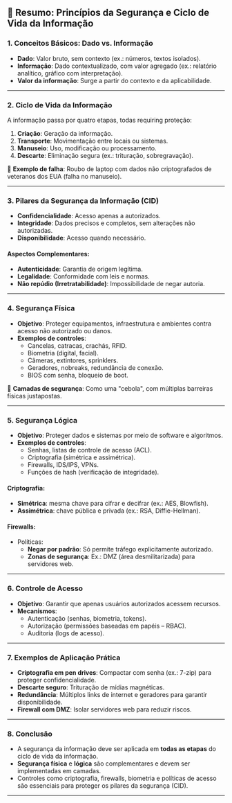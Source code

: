 
## 📘 Resumo: Princípios da Segurança e Ciclo de Vida da Informação

### 1. **Conceitos Básicos: Dado vs. Informação**
- **Dado**: Valor bruto, sem contexto (ex.: números, textos isolados).
- **Informação**: Dado contextualizado, com valor agregado (ex.: relatório analítico, gráfico com interpretação).
- **Valor da informação**: Surge a partir do contexto e da aplicabilidade.

---

### 2. **Ciclo de Vida da Informação**
A informação passa por quatro etapas, todas requiring proteção:
1. **Criação**: Geração da informação.
2. **Transporte**: Movimentação entre locais ou sistemas.
3. **Manuseio**: Uso, modificação ou processamento.
4. **Descarte**: Eliminação segura (ex.: trituração, sobregravação).

📌 **Exemplo de falha**: Roubo de laptop com dados não criptografados de veteranos dos EUA (falha no manuseio).

---

### 3. **Pilares da Segurança da Informação (CID)**
- **Confidencialidade**: Acesso apenas a autorizados.
- **Integridade**: Dados precisos e completos, sem alterações não autorizadas.
- **Disponibilidade**: Acesso quando necessário.

#### Aspectos Complementares:
- **Autenticidade**: Garantia de origem legítima.
- **Legalidade**: Conformidade com leis e normas.
- **Não repúdio (Irretratabilidade)**: Impossibilidade de negar autoria.

---

### 4. **Segurança Física**
- **Objetivo**: Proteger equipamentos, infraestrutura e ambientes contra acesso não autorizado ou danos.
- **Exemplos de controles**:
  - Cancelas, catracas, crachás, RFID.
  - Biometria (digital, facial).
  - Câmeras, extintores, sprinklers.
  - Geradores, nobreaks, redundância de conexão.
  - BIOS com senha, bloqueio de boot.

📌 **Camadas de segurança**: Como uma "cebola", com múltiplas barreiras físicas justapostas.

---

### 5. **Segurança Lógica**
- **Objetivo**: Proteger dados e sistemas por meio de software e algoritmos.
- **Exemplos de controles**:
  - Senhas, listas de controle de acesso (ACL).
  - Criptografia (simétrica e assimétrica).
  - Firewalls, IDS/IPS, VPNs.
  - Funções de hash (verificação de integridade).

#### Criptografia:
- **Simétrica**: mesma chave para cifrar e decifrar (ex.: AES, Blowfish).
- **Assimétrica**: chave pública e privada (ex.: RSA, Diffie-Hellman).

#### Firewalls:
- Políticas:
  - **Negar por padrão**: Só permite tráfego explicitamente autorizado.
  - **Zonas de segurança**: Ex.: DMZ (área desmilitarizada) para servidores web.

---

### 6. **Controle de Acesso**
- **Objetivo**: Garantir que apenas usuários autorizados acessem recursos.
- **Mecanismos**:
  - Autenticação (senhas, biometria, tokens).
  - Autorização (permissões baseadas em papéis – RBAC).
  - Auditoria (logs de acesso).

---

### 7. **Exemplos de Aplicação Prática**
- **Criptografia em pen drives**: Compactar com senha (ex.: 7-zip) para proteger confidencialidade.
- **Descarte seguro**: Trituração de mídias magnéticas.
- **Redundância**: Múltiplos links de internet e geradores para garantir disponibilidade.
- **Firewall com DMZ**: Isolar servidores web para reduzir riscos.

---

### 8. **Conclusão**
- A segurança da informação deve ser aplicada em **todas as etapas** do ciclo de vida da informação.
- **Segurança física** e **lógica** são complementares e devem ser implementadas em camadas.
- Controles como criptografia, firewalls, biometria e políticas de acesso são essenciais para proteger os pilares da segurança (CID).

---
